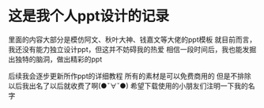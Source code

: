 # 这是我个人ppt设计的记录

里面的内容大部分是模仿阿文、秋叶大神、钱嘉文等大佬的ppt模板
就目前而言，我还没有能力独立设计ppt，但这并不妨碍我的热爱
相信一段时间后，我也能发掘出独特的脑洞，做出精彩的ppt

后续我会逐步更新所作ppt的详细教程
所有的素材是可以免费商用的
但是不排除以后我出名了以后就收费了啊(●ˇ∀ˇ●)
希望下载使用的小朋友们注明一下我的名字